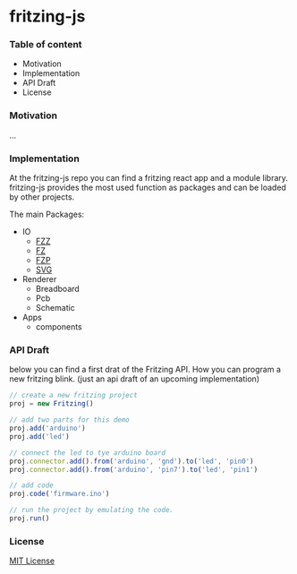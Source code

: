 # fritzing-js

### Table of content

- Motivation
- Implementation
- API Draft
- License

### Motivation
...

### Implementation
At the fritzing-js repo you can find a fritzing react app and a module library.
fritzing-js provides the most used function as packages and can be loaded by other projects.

The main Packages:
- IO
  - [FZZ](https://fritzing.github.io/fzz-js/)
  - [FZ](https://github.com/fritzing/fzz-js)
  - [FZP](https://fritzing.github.io/fzp-js/)
  - [SVG](https://github.com/fritzing/fritzing-parts-api-client-js)
- Renderer
  - Breadboard
  - Pcb
  - Schematic
- Apps
  - components


### API Draft
below you can find a first drat of the Fritzing API. How you can program a new fritzing blink. (just an api draft of an upcoming implementation)
```js
// create a new fritzing project
proj = new Fritzing()

// add two parts for this demo
proj.add('arduino')
proj.add('led')

// connect the led to tye arduino board
proj.connector.add().from('arduino', 'gnd').to('led', 'pin0')
proj.connector.add().from('arduino', 'pin7').to('led', 'pin1')

// add code
proj.code('firmware.ino')

// run the project by emulating the code.
proj.run()
```

### License
[MIT License](LICENSE)
